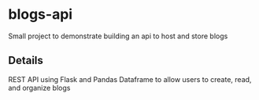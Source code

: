 # blogs-api
Small project to demonstrate building an api to host and store blogs


## Details

REST API using Flask and Pandas Dataframe to allow users to create, read, and organize blogs

